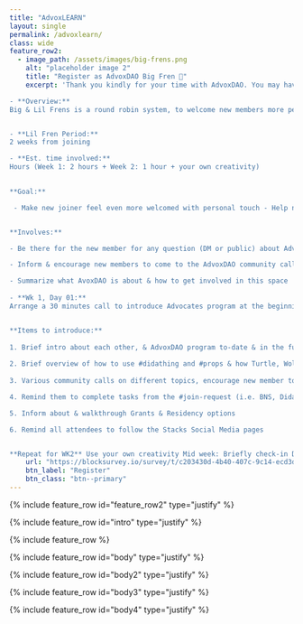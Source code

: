 ```yaml
---
title: "AdvoxLEARN"
layout: single
permalink: /advoxlearn/
class: wide
feature_row2:
  - image_path: /assets/images/big-frens.png
    alt: "placeholder image 2"
    title: "Register as AdvoxDAO Big Fren 🤍"
    excerpt: 'Thank you kindly for your time with AdvoxDAO. You may have experienced our onboarding system as a new member & we want to ensure every new member has a warm welcoming experience into the community no matter how much we grow. Register below to participate in our round robin onboarding system. 

- **Overview:** 
Big & Lil Frens is a round robin system, to welcome new members more personally into the Stacks AdvoxDAO community. 


- **Lil Fren Period:** 
2 weeks from joining

- **Est. time involved:** 
Hours (Week 1: 2 hours + Week 2: 1 hour + your own creativity) 

 
**Goal:**

 - Make new joiner feel even more welcomed with personal touch - Help new joiner to weave more seamlessly into the Stacks Advocates so the whole thing is less intimidating thereby increase the accessibility & participation rate 


**Involves:** 

- Be there for the new member for any question (DM or public) about AdvoxDAO

- Inform & encourage new members to come to the AdvoxDAO community calls

- Summarize what AvoxDAO is about & how to get involved in this space 
 
- **Wk 1, Day 01:**
Arrange a 30 minutes call to introduce Advocates program at the beginning of the week (timing up to your availabilities) 


**Items to introduce:** 
 
1. Brief intro about each other, & AdvoxDAO program to-date & in the future 
 
2. Brief overview of how to use #didathing and #props & how Turtle, Wolf, & Bear works 
 
3. Various community calls on different topics, encourage new member to hop on the calls, can subscribe to Events & Amplify for notification reminders. 

4. Remind them to complete tasks from the #join-request (i.e. BNS, Didathing and Start-here)

5. Inform about & walkthrough Grants & Residency options 

6. Remind all attendees to follow the Stacks Social Media pages


**Repeat for WK2** Use your own creativity Mid week: Briefly check-in DM or public to see if new member is ok'
    url: "https://blocksurvey.io/survey/t/c203430d-4b40-407c-9c14-ecd3d80cace0/r/o"
    btn_label: "Register"
    btn_class: "btn--primary"
---
```


{% include feature_row id="feature_row2" type="justify" %}

{% include feature_row id="intro" type="justify" %}

{% include feature_row %}

{% include feature_row id="body" type="justify" %}

{% include feature_row id="body2" type="justify" %}

{% include feature_row id="body3" type="justify" %}

{% include feature_row id="body4" type="justify" %}
